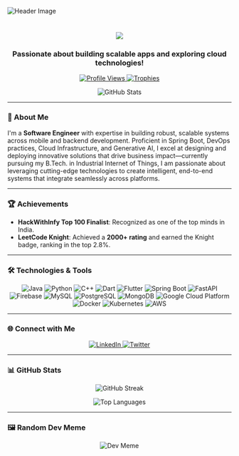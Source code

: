 ![Header Image](https://preview.redd.it/which-tool-is-used-to-make-deployment-diagrams-animated-v0-9mglchznt9db1.gif?width=1540&auto=webp&s=b355f467c74a1ced5b96a44fb11fc75acc30f67d)

<h1 align="center">
  <img src="https://readme-typing-svg.herokuapp.com?font=Fira+Code&size=30&duration=4000&color=36BCF7&center=true&vCenter=true&width=440&lines=Hi+%F0%9F%91%8B%2C+I'm+Avanish+Raj+Singh;Flutter+Lead+Developer;Backend+Developer;DevOps+Engineer">
</h1>

<h3 align="center">Passionate about building scalable apps and exploring cloud technologies!</h3>

<p align="center">
  <a href="https://github.com/avanishraj">
    <img src="https://komarev.com/ghpvc/?username=avanishraj&label=Profile%20views&color=0e75b6&style=for-the-badge" alt="Profile Views" />
  </a>
  <a href="https://github.com/ryo-ma/github-profile-trophy">
    <img src="https://github-profile-trophy.vercel.app/?username=avanishraj&theme=radical&no-bg=true&no-frame=true&row=1" alt="Trophies" />
  </a>
</p>

<p align="center">
  <img align="center" src="https://github-readme-stats.vercel.app/api?username=avanishraj&show_icons=true&theme=radical&hide_border=true" alt="GitHub Stats" />
</p>

---

### 🚀 About Me

I'm a **Software Engineer** with expertise in building robust, scalable systems across mobile and backend development. Proficient in Spring Boot, DevOps practices, Cloud Infrastructure, and Generative AI, I excel at designing and deploying innovative solutions that drive business impact—currently pursuing my B.Tech. in Industrial Internet of Things, I am passionate about leveraging cutting-edge technologies to create intelligent, end-to-end systems that integrate seamlessly across platforms.

---

### 🏆 Achievements

- **HackWithInfy Top 100 Finalist**: Recognized as one of the top minds in India.
- **LeetCode Knight**: Achieved a **2000+ rating** and earned the Knight badge, ranking in the top 2.8%.

---

### 🛠️ Technologies & Tools

<p align="center">
  <img src="https://img.shields.io/badge/Java-ED8B00?style=for-the-badge&logo=java&logoColor=white" alt="Java"/>
  <img src="https://img.shields.io/badge/Python-3670A0?style=for-the-badge&logo=python&logoColor=ffdd54" alt="Python"/>
  <img src="https://img.shields.io/badge/C++-00599C?style=for-the-badge&logo=cplusplus&logoColor=white" alt="C++"/>
  <img src="https://img.shields.io/badge/Dart-0175C2?style=for-the-badge&logo=dart&logoColor=white" alt="Dart"/>
  <img src="https://img.shields.io/badge/Flutter-02569B?style=for-the-badge&logo=flutter&logoColor=white" alt="Flutter"/>
  <img src="https://img.shields.io/badge/Spring%20Boot-6DB33F?style=for-the-badge&logo=spring&logoColor=white" alt="Spring Boot"/>
  <img src="https://img.shields.io/badge/FastAPI-009688?style=for-the-badge&logo=fastapi&logoColor=white" alt="FastAPI"/>
  <img src="https://img.shields.io/badge/Firebase-FFCA28?style=for-the-badge&logo=firebase&logoColor=black" alt="Firebase"/>
  <img src="https://img.shields.io/badge/MySQL-4479A1?style=for-the-badge&logo=mysql&logoColor=white" alt="MySQL"/>
  <img src="https://img.shields.io/badge/PostgreSQL-316192?style=for-the-badge&logo=postgresql&logoColor=white" alt="PostgreSQL"/>
  <img src="https://img.shields.io/badge/MongoDB-47A248?style=for-the-badge&logo=mongodb&logoColor=white" alt="MongoDB"/>
  <img src="https://img.shields.io/badge/GCP-4285F4?style=for-the-badge&logo=google-cloud&logoColor=white" alt="Google Cloud Platform"/>
  <img src="https://img.shields.io/badge/Docker-2496ED?style=for-the-badge&logo=docker&logoColor=white" alt="Docker"/>
  <img src="https://img.shields.io/badge/Kubernetes-326CE5?style=for-the-badge&logo=kubernetes&logoColor=white" alt="Kubernetes"/>
  <img src="https://img.shields.io/badge/AWS-232F3E?style=for-the-badge&logo=amazon-aws&logoColor=white" alt="AWS"/>
</p>

---

### 🌐 Connect with Me

<p align="center">
  <a href="https://linkedin.com/in/avanish-r-69965b124" target="_blank">
    <img src="https://img.shields.io/badge/LinkedIn-%230077B5.svg?style=for-the-badge&logo=linkedin&logoColor=white" alt="LinkedIn"/>
  </a>
  <a href="https://twitter.com/raj_054" target="_blank">
    <img src="https://img.shields.io/badge/Twitter-%231DA1F2.svg?style=for-the-badge&logo=twitter&logoColor=white" alt="Twitter"/>
  </a>
</p>

---

### 📊 GitHub Stats

<p align="center">
  <img align="center" src="https://github-readme-streak-stats.herokuapp.com/?user=avanishraj&theme=radical&hide_border=true" alt="GitHub Streak" />
</p>

<p align="center">
  <img align="center" src="https://github-readme-stats.vercel.app/api/top-langs/?username=avanishraj&layout=compact&theme=radical&hide_border=true" alt="Top Languages" />
</p>

---

### 🖼️ Random Dev Meme

<p align="center">
  <img src="https://readme-jokes.vercel.app/api?hideBorder&theme=radical" alt="Dev Meme"/>
</p>

